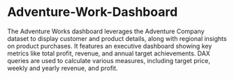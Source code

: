 # Adventure-Work-Dashboard

The Adventure Works dashboard leverages the Adventure Company dataset to display customer and product details, along with regional insights on product purchases. It features an executive dashboard showing key metrics like total profit, revenue, and annual target achievements. DAX queries are used to calculate various measures, including target price, weekly and yearly revenue, and profit.
